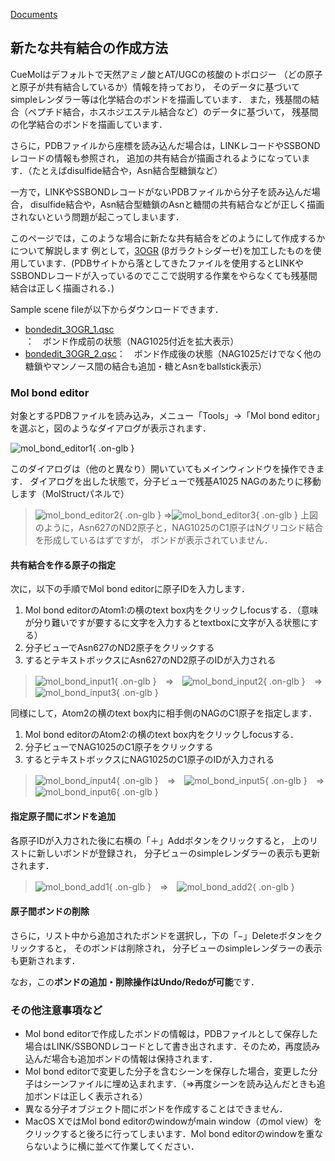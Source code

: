 [Documents](../../Documents)

## 新たな共有結合の作成方法

CueMolはデフォルトで天然アミノ酸とAT/UGCの核酸のトポロジー
（どの原子と原子が共有結合しているか）情報を持っており，
そのデータに基づいてsimpleレンダラー等は化学結合のボンドを描画しています．
また，残基間の結合（ペプチド結合，ホスホジエステル結合など）のデータに基づいて，
残基間の化学結合のボンドを描画しています．

さらに，PDBファイルから座標を読み込んだ場合は，LINKレコードやSSBONDレコードの情報も参照され，
追加の共有結合が描画されるようになっています．（たとえばdisulfide結合や，Asn結合型糖鎖など）

一方で，LINKやSSBONDレコードがないPDBファイルから分子を読み込んだ場合，
disulfide結合や，Asn結合型糖鎖のAsnと糖間の共有結合などが正しく描画されないという問題が起こってしまいます．

このページでは，このような場合に新たな共有結合をどのようにして作成するかについて解説します
例として，[3OGR](http://www.rcsb.org/pdb/explore/explore.do?structureId=3OGR) (βガラクトシダーゼ)を加工したものを使用しています．(PDBサイトから落としてきたファイルを使用するとLINKやSSBONDレコードが入っているのでここで説明する作業をやらなくても残基間結合は正しく描画される．)

Sample scene fileが以下からダウンロードできます．
*  [bondedit_3OGR_1.qsc](http://downloads.sourceforge.net/project/cuemol/sample-files/2.0.1.183/bondedit_3OGR_1.qsc)：　ボンド作成前の状態（NAG1025付近を拡大表示）
*  [bondedit_3OGR_2.qsc](http://downloads.sourceforge.net/project/cuemol/sample-files/2.0.1.183/bondedit_3OGR_2.qsc)：　ボンド作成後の状態（NAG1025だけでなく他の糖鎖やマンノース間の結合も追加・糖とAsnをballstick表示）


### Mol bond editor
対象とするPDBファイルを読み込み，メニュー「Tools」→「Mol bond editor」を選ぶと，図のようなダイアログが表示されます．

![mol_bond_editor1](../../assets/images/cuemol2/NonStdBond/mol_bond_editor1.png){ .on-glb }


このダイアログは（他のと異なり）開いていてもメインウィンドウを操作できます．
ダイアログを出した状態で，分子ビューで残基A1025 NAGのあたりに移動します（MolStructパネルで）

>![mol_bond_editor2](../../assets/images/cuemol2/NonStdBond/mol_bond_editor2.png){ .on-glb } ⇒![mol_bond_editor3](../../assets/images/cuemol2/NonStdBond/mol_bond_editor3.png){ .on-glb }
上図のように，Asn627のND2原子と，NAG1025のC1原子はNグリコシド結合を形成しているはずですが，
ボンドが表示されていません．

#### 共有結合を作る原子の指定
次に，以下の手順でMol bond editorに原子IDを入力します．
1.  Mol bond editorのAtom1:の横のtext box内をクリックしfocusする．（意味が分り難いですが要するに文字を入力するとtextboxに文字が入る状態にする）
1.  分子ビューでAsn627のND2原子をクリックする
1.  するとテキストボックスにAsn627のND2原子のIDが入力される


>![mol_bond_input1](../../assets/images/cuemol2/NonStdBond/mol_bond_input1.png){ .on-glb }　⇒　![mol_bond_input2](../../assets/images/cuemol2/NonStdBond/mol_bond_input2.png){ .on-glb }　⇒　![mol_bond_input3](../../assets/images/cuemol2/NonStdBond/mol_bond_input3.png){ .on-glb }

同様にして，Atom2の横のtext box内に相手側のNAGのC1原子を指定します．

1.  Mol bond editorのAtom2:の横のtext box内をクリックしfocusする．
1.  分子ビューでNAG1025のC1原子をクリックする
1.  するとテキストボックスにNAG1025のC1原子のIDが入力される


>![mol_bond_input4](../../assets/images/cuemol2/NonStdBond/mol_bond_input4.png){ .on-glb }　⇒　![mol_bond_input5](../../assets/images/cuemol2/NonStdBond/mol_bond_input5.png){ .on-glb }　⇒　![mol_bond_input6](../../assets/images/cuemol2/NonStdBond/mol_bond_input6.png){ .on-glb }

#### 指定原子間にボンドを追加
各原子IDが入力された後に右横の「＋」Addボタンをクリックすると，
上のリストに新しいボンドが登録され，
分子ビューのsimpleレンダラーの表示も更新されます．


>![mol_bond_add1](../../assets/images/cuemol2/NonStdBond/mol_bond_add1.png){ .on-glb }　⇒　![mol_bond_add2](../../assets/images/cuemol2/NonStdBond/mol_bond_add2.png){ .on-glb }

#### 原子間ボンドの削除
さらに，リスト中から追加されたボンドを選択し，下の「−」Deleteボタンをクリックすると，
そのボンドは削除され，
分子ビューのsimpleレンダラーの表示も更新されます．

なお，この**ボンドの追加・削除操作はUndo/Redoが可能**です．

### その他注意事項など
*  Mol bond editorで作成したボンドの情報は，PDBファイルとして保存した場合はLINK/SSBONDレコードとして書き出されます．そのため，再度読み込んだ場合も追加ボンドの情報は保持されます．
*  Mol bond editorで変更した分子を含むシーンを保存した場合，変更した分子はシーンファイルに埋め込まれます．（⇒再度シーンを読み込んだときも追加ボンドは正しく表示される）
*  異なる分子オブジェクト間にボンドを作成することはできません．
*  MacOS XではMol bond editorのwindowがmain window（のmol view）をクリックすると後ろに行ってしまいます．Mol bond editorのwindowを重ならないように横に並べて作業してください．